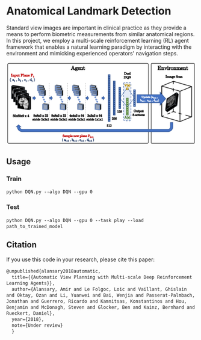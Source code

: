 # Anatomical Landmark Detection

Standard view images are important in clinical practice as they provide a means
to perform biometric measurements from similar anatomical regions.
In this project, we employ a multi-scale reinforcement learning (RL) agent
framework that enables a natural learning paradigm by interacting with the
environment and mimicking experienced operators' navigation steps.

<p align="center">
<img style="float: center;" src="images/framework.png" width="512">
</p>


## Usage

### Train
```
python DQN.py --algo DQN --gpu 0
```

### Test
```
python DQN.py --algo DQN --gpu 0 --task play --load path_to_trained_model
```

## Citation

If you use this code in your research, please cite this paper:

```
@unpublished{alansary2018automatic,
  title={{Automatic View Planning with Multi-scale Deep Reinforcement Learning Agents}},
  author={Alansary, Amir and Le Folgoc, Loic and Vaillant, Ghislain and Oktay, Ozan and Li, Yuanwei and Bai, Wenjia and Passerat-Palmbach, Jonathan and Guerrero, Ricardo and Kamnitsas, Konstantinos and Hou, Benjamin and McDonagh, Steven and Glocker, Ben and Kainz, Bernhard and Rueckert, Daniel},
  year={2018},
  note={Under review}
  }
 ```
